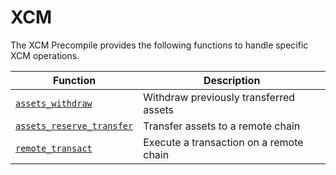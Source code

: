# XCM

The XCM Precompile provides the following functions to handle specific XCM operations.

| Function | Description |
| -------- | -------- |
| [`assets_withdraw`](../../xcm/building-with-xcm/xc-assets-withdraw) | Withdraw previously transferred assets |
| [`assets_reserve_transfer`](../../xcm/building-with-xcm/xc-reserve-transfer) | Transfer assets to a remote chain |
| [`remote_transact`](../../xcm/building-with-xcm/xc-remote-transact) | Execute a transaction on a remote chain |
